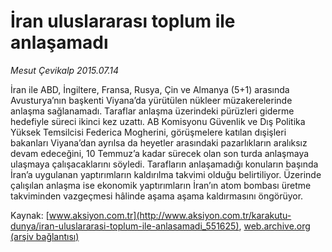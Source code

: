 # İran uluslararası toplum ile anlaşamadı

*Mesut Çevikalp 2015.07.14*

<div class="pNewsDetailMainContent" itemprop="articleBody">
 <p>
  İran ile ABD, İngiltere, Fransa, Rusya, Çin ve Almanya (5+1) arasında Avusturya’nın başkenti Viyana’da yürütülen nükleer müzakerelerinde anlaşma sağlanamadı. Taraflar anlaşma üzerindeki pürüzleri giderme hedefiyle süreci ikinci kez uzattı. AB Komisyonu Güvenlik ve Dış Politika Yüksek Temsilcisi Federica Mogherini, görüşmelere katılan dışişleri bakanları Viyana’dan ayrılsa da heyetler arasındaki pazarlıkların aralıksız devam edeceğini, 10 Temmuz’a kadar sürecek olan son turda anlaşmaya ulaşmaya çalışacaklarını söyledi. Tarafların anlaşamadığı konuların başında İran’a uygulanan yaptırımların kaldırılma takvimi olduğu belirtiliyor. Üzerinde çalışılan anlaşma ise ekonomik yaptırımların İran’ın atom bombası üretme takviminden vazgeçmesi hâlinde aşama aşama kaldırmasını öngörüyor.
 </p>
</div>


Kaynak: [www.aksiyon.com.tr](http://www.aksiyon.com.tr/karakutu-dunya/iran-uluslararasi-toplum-ile-anlasamadi_551625), [web.archive.org (arşiv bağlantısı)](http://web.archive.org/web/20150731125639/http://www.aksiyon.com.tr/karakutu-dunya/iran-uluslararasi-toplum-ile-anlasamadi_551625)
